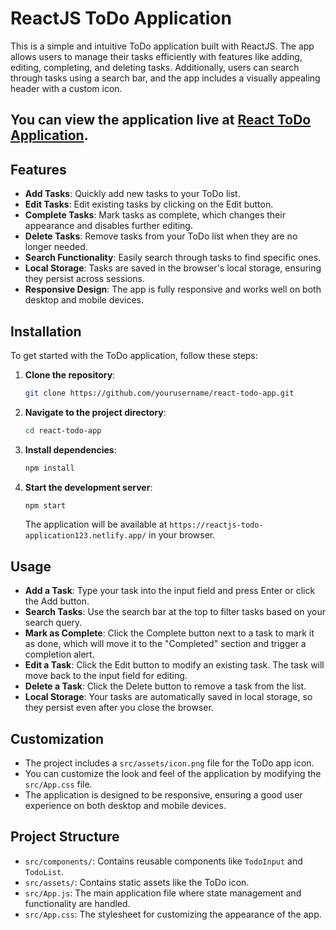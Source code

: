 
# ReactJS ToDo Application

This is a simple and intuitive ToDo application built with ReactJS. The app allows users to manage their tasks efficiently with features like adding, editing, completing, and deleting tasks. Additionally, users can search through tasks using a search bar, and the app includes a visually appealing header with a custom icon.

## You can view the application live at [React ToDo Application](https://reactjs-todo-application123.netlify.app/).



## Features

- **Add Tasks**: Quickly add new tasks to your ToDo list.
- **Edit Tasks**: Edit existing tasks by clicking on the Edit button.
- **Complete Tasks**: Mark tasks as complete, which changes their appearance and disables further editing.
- **Delete Tasks**: Remove tasks from your ToDo list when they are no longer needed.
- **Search Functionality**: Easily search through tasks to find specific ones.
- **Local Storage**: Tasks are saved in the browser's local storage, ensuring they persist across sessions.
- **Responsive Design**: The app is fully responsive and works well on both desktop and mobile devices.


## Installation

To get started with the ToDo application, follow these steps:

1. **Clone the repository**:

   ```bash
   git clone https://github.com/yourusername/react-todo-app.git
   ```

2. **Navigate to the project directory**:

   ```bash
   cd react-todo-app
   ```

3. **Install dependencies**:

   ```bash
   npm install
   ```

4. **Start the development server**:

   ```bash
   npm start
   ```

   The application will be available at `https://reactjs-todo-application123.netlify.app/` in your browser.

## Usage

- **Add a Task**: Type your task into the input field and press Enter or click the Add button.
- **Search Tasks**: Use the search bar at the top to filter tasks based on your search query.
- **Mark as Complete**: Click the Complete button next to a task to mark it as done, which will move it to the "Completed" section and trigger a completion alert.
- **Edit a Task**: Click the Edit button to modify an existing task. The task will move back to the input field for editing.
- **Delete a Task**: Click the Delete button to remove a task from the list.
- **Local Storage**: Your tasks are automatically saved in local storage, so they persist even after you close the browser.

## Customization

- The project includes a `src/assets/icon.png` file for the ToDo app icon.
- You can customize the look and feel of the application by modifying the `src/App.css` file.
- The application is designed to be responsive, ensuring a good user experience on both desktop and mobile devices.

## Project Structure

- `src/components/`: Contains reusable components like `TodoInput` and `TodoList`.
- `src/assets/`: Contains static assets like the ToDo icon.
- `src/App.js`: The main application file where state management and functionality are handled.
- `src/App.css`: The stylesheet for customizing the appearance of the app.



